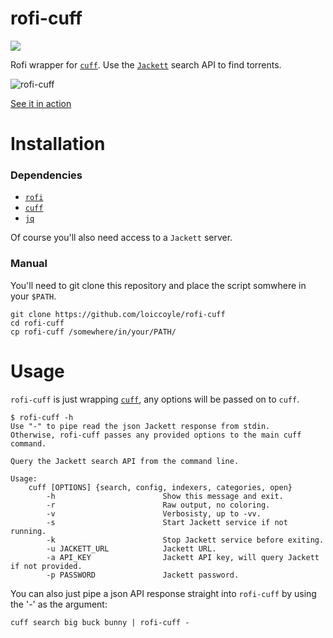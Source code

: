 # rofi-cuff
<a href="./LICENSE.md"><img src="https://img.shields.io/badge/license-MIT-blue.svg"></a>

Rofi wrapper for [`cuff`](https://github.com/loiccoyle/cuff). Use the [`Jackett`](https://github.com/jackett/jackett) search API to find torrents.

![rofi-cuff](https://i.imgur.com/Fb2wh45.png)

[See it in action](https://imgur.com/7roVMqQ)

# Installation

### Dependencies

* [`rofi`](https://github.com/davatorium/rofi)
* [`cuff`](https://github.com/loiccoyle/cuff)
* [`jq`](https://github.com/stedolan/jq)

Of course you'll also need access to a `Jackett` server.

### Manual

You'll need to git clone this repository and place the script somwhere in your `$PATH`.
```
git clone https://github.com/loiccoyle/rofi-cuff
cd rofi-cuff
cp rofi-cuff /somewhere/in/your/PATH/
```

# Usage

`rofi-cuff` is just wrapping [`cuff`](https://github.com/loiccoyle/cuff), any options will be passed on to `cuff`.

```
$ rofi-cuff -h
Use "-" to pipe read the json Jackett response from stdin.
Otherwise, rofi-cuff passes any provided options to the main cuff command.

Query the Jackett search API from the command line.

Usage:
    cuff [OPTIONS] {search, config, indexers, categories, open}
        -h                        Show this message and exit.
        -r                        Raw output, no coloring.
        -v                        Verbosisty, up to -vv.
        -s                        Start Jackett service if not running.
        -k                        Stop Jackett service before exiting.
        -u JACKETT_URL            Jackett URL.
        -a API_KEY                Jackett API key, will query Jackett if not provided.
        -p PASSWORD               Jackett password.
```
You can also just pipe a json API response straight into `rofi-cuff` by using the '-' as the argument:
```
cuff search big buck bunny | rofi-cuff -
```
